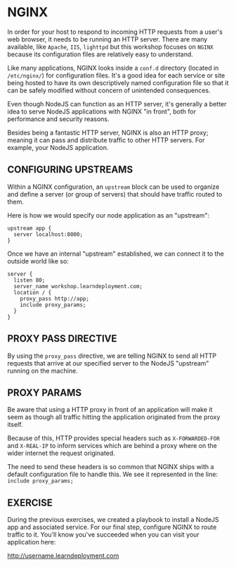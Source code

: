 # NGINX

In order for your host to respond to incoming HTTP requests from a user's web
browser, it needs to be running an HTTP server. There are many available, like
`Apache`, `IIS`, `lighttpd` but this workshop focuses on `NGINX` because its
configuration files are relatively easy to understand.

Like many applications, NGINX looks inside a `conf.d` directory (located in
`/etc/nginx/`) for configuration files. It's a good idea for each service or
site being hosted to have its own descriptively named configuration file so
that it can be safely modified without concern of unintended consequences.

Even though NodeJS can function as an HTTP server, it's generally a better idea
to serve NodeJS applications with NGINX "in front", both for performance and
security reasons.

Besides being a fantastic HTTP server, NGINX is also an HTTP proxy; meaning it
can pass and distribute traffic to other HTTP servers. For example, your NodeJS
application.

## CONFIGURING UPSTREAMS

Within a NGINX configuration, an `upstream` block can be used to organize and
define a server (or group of servers) that should have traffic routed to them.

Here is how we would specify our node application as an "upstream":

```
upstream app {
  server localhost:8000;
}
```

Once we have an internal "upstream" established, we can connect it to the
outside world like so:

```
server {
  listen 80;
  server_name workshop.learndeployment.com;
  location / {
    proxy_pass http://app;
    include proxy_params;
  }
}
```

## PROXY PASS DIRECTIVE

By using the `proxy_pass` directive, we are telling NGINX to send all HTTP
requests that arrive at our specified server to the NodeJS "upstream" running
on the machine.

## PROXY PARAMS

Be aware that using a HTTP proxy in front of an application will make it seem as
though all traffic hitting the application originated from the proxy itself.

Because of this, HTTP provides special headers such as `X-FORWARDED-FOR` and
`X-REAL-IP` to inform services which are behind a proxy where on the wider
internet the request originated.

The need to send these headers is so common that NGINX ships with a default
configuration file to handle this. We see it represented in the line:
`include proxy_params;`

## EXERCISE

During the previous exercises, we created a playbook to install a NodeJS app and
associated service. For our final step, configure NGINX to route traffic to it.
You'll know you've succeeded when you can visit your application here:

http://username.learndeployment.com

